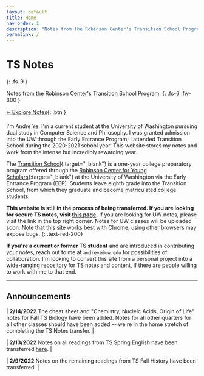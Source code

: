 ```yaml
---
layout: default
title: Home
nav_order: 1
description: "Notes from the Robinson Center's Transition School Program."
permalink: /
---
```


# TS Notes
{: .fs-9 }

Notes from the Robinson Center's Transition School Program.
{: .fs-6 .fw-300 }

[🡠 Explore Notes](){: .btn }

I'm Andre Ye. I'm a current student at the University of Washington pursuing dual study in Computer Science and Philosophy. I was granted admission into the UW through the Early Entrance Program; I attended Transition School during the 2020-2021 school year. This website stores my notes and work from the intense but incredibly rewarding year.

The [Transition School](https://robinsoncenter.uw.edu/programs/transition-school/){:target="_blank"} is a one-year college preparatory program offered through the [Robinson Center for Young Scholars](https://robinsoncenter.uw.edu/){:target="_blank"} at the University of Washington via the Early Entrance Program (EEP). Students leave eighth grade into the Transition School, from which they graduate and become matriculated college students.

**This website is still in the process of being transferred. If you are looking for secure TS notes, visit [this page](https://andre-ye.github.io/ts-notes).** If you are looking for UW notes, please visit the link in the top right corner. Notes for UW classes will be uploaded soon. Note that this site works best with Chrome; using other browsers may expose bugs.
{: .text-red-200}

**If you're a current or former TS student** and are introduced in contributing your notes, reach out to me at `andreye@uw.edu` for possibilities of collaboration. I'm looking to convert this site from a personal project into a wide-ranging repository for TS notes and content, if there are people willing to work with me to that end.

---

## Announcements

| **2/14/2022** The cheat sheet and "Chemistry, Nucleic Acids, Origin of Life" notes for Fall TS Biology have been added. Notes for all other quarters for all other classes should have been added -- we're in the home stretch of completing the TS Notes transfer. |

| **2/13/2022** Notes on all readings from TS Spring English have been transferred [here](https://andre-ye.github.io/ts/docs/english/spring/reading/). |

| **2/9/2022** Notes on the remaining readings from TS Fall History have been transferred. |
